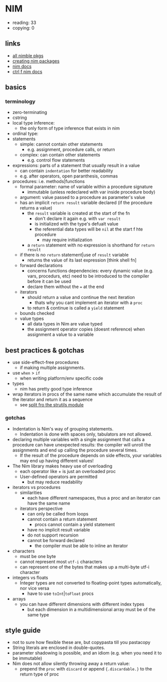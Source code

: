 # NIM

- reading: 33
- copying: 0

## links

- [all nimble pkgs](https://nim-lang.org/docs/lib.html#nimble)
- [creating nim packages](https://github.com/nim-lang/nimble/#creating-packages)
- [nim docs](https://nim-lang.org/documentation.html)
- [ctrl f nim docs](https://nim-lang.org/docs/theindex.html)

## basics

### terminology

- zero-terminating
- cstring
- local type inference:
  - the only form of type inference that exists in nim
- ordinal type:
- statements
  - simple: cannot contain other statements
    - e.g. assignment, procedure calls, or return
  - complex: can contain other statements
    - e.g. control flow statements
- expressions: parts of a statement that usually result in a value
  - can contain `indentation` for better readability
  - e.g. after operators, open paranthesis, commas
- procedures: i.e. methods|functions
  - formal parameter: name of variable within a procedure signature
    - immutable (unless redeclared with var inside procedure body)
  - argument: value passed to a procedure as parameter's value
  - has an implicit `return result` variable declared (if the procedure returns a value)
    - the `result` variable is created at the start of the fn
      - don't declare it again e.g. with `var result`
      - is initialized with the type's defualt value
      - the referential data types will be `nil` at the start f hte procedure
        - may require initialization
    - a `return` statement with no expression is shorthand for `return result`
  - if there is no `return` statement|use of `result` variable
    - returns the value of its last expression [think shell fn]
  - forward declarations
    - concerns functions dependencies: every dynamic value (e.g. vars, procedurs, etc) need to be introduced to the compiler before it can be used
    - declare them without the `=` at the end
  - iterators
    - should return a value and continue the next iteration
      - thats why you cant implement an iterator with a `proc`
    - to return & continue is called a `yield` statement
  - bounds checked
  - value types
    - all data types in Nim are value typed
    - the assignment operator copies (doesnt reference) when assignment a value to a variable

## best practices & gotchas

- use side-effect-free procedures
  - if making multiple assignments.
- use `when` > `if`
  - when writing platform/env specific code
- types
  - nim has pretty good type inference
- wrap iterators in procs of the same name which accumulate the result of the iterator and return it as a sequence
  - see [split fro the strutils module](https://nim-lang.org/docs/strutils.html)

### gotchas

- Indentation is Nim's way of grouping statements.
  - Indentation is done with spaces only, tabulators are not allowed.
- declaring multiple variables with a single assignment that calls a procedure can have unexpected results: the compiler will unroll the assignments and end up calling the procedure several times.
  - If the result of the procedure depends on side effects, your variables may end up having different values!
- The Nim library makes heavy use of overloading
  - each operator like + is just an overloaded proc
  - User-defined operators are permitted
    - but may reduce readability
- iterators vs procedures
  - similarities
    - each have different namespaces, thus a proc and an iterator can have the same name
  - iterators perspective
    - can only be called from loops
    - cannot contain a return statement
      - procs cannot contain a yield statement
    - have no implicit result variable
    - do not support recursion
    - cannot be forward declared
      - the compiler must be able to inline an iterator
- characters
  - must be one byte
  - cannot represent most `utf-i` characters
  - can represent one of the bytes that makes up a multi-byte utf-i character
- integers vs floats
  - Integer types are not converted to floating-point types automatically, nor vice versa
    - have to use `toInt`|`toFloat` procs
- arrays
  - you can have different dimensions with different index types
    - but each dimension in a multidimensional array must be of the same type

## style guide

- not to sure how flexible these are, but copypasta till you pastacopy
- String literals are enclosed in double-quotes.
- parameter shadowing is possible, and an idiom (e.g. when you need it to be immutable)
- Nim does not allow silently throwing away a return value:
  - prepend the `proc` with `discard` or append `{.discardable.}` to the return type of proc
